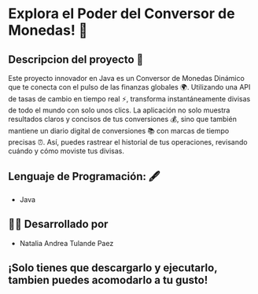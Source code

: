 # Explora el Poder del Conversor de Monedas! 🚀

## Descripcion del proyecto 📖

Este proyecto innovador en Java es un Conversor de Monedas Dinámico que te conecta con el pulso de las finanzas globales 🌍.
Utilizando una API de tasas de cambio en tiempo real ⚡, transforma instantáneamente divisas de todo el mundo con solo unos clics.
La aplicación no solo muestra resultados claros y concisos de tus conversiones 💰, sino que también mantiene un diario digital de conversiones 📚
con marcas de tiempo precisas ⏰. Así, puedes rastrear el historial de tus operaciones, revisando cuándo y cómo moviste tus divisas.

## **Lenguaje de Programación:** 🖋 
- Java

## 👨‍💻 Desarrollado por
- Natalia Andrea Tulande Paez

## ¡Solo tienes que descargarlo y ejecutarlo, tambien puedes acomodarlo a tu gusto!
